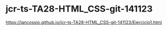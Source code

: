 # jcr-ts-TA28-HTML_CSS-git-141123

https://jancossio.github.io/jcr-ts-TA28-HTML_CSS-git-141123/Ejercicio1.html
